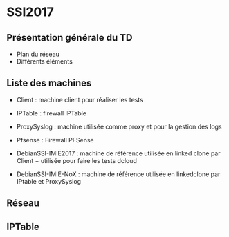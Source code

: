 # SSI2017
## Présentation générale du TD
- Plan du réseau
- Différents éléments

## Liste des machines
- Client : machine client pour réaliser les tests
- IPTable : firewall IPTable
- ProxySyslog : machine utilisée comme proxy et pour la gestion des logs
- Pfsense : Firewall PFSense

- DebianSSI-IMIE2017 : machine de référence utilisée en linked clone par Client + utilisée pour faire les tests dcloud
- DebianSSI-IMIE-NoX : machine de référence utilisée en linkedclone par IPtable et ProxySyslog

## Réseau


## IPTable
